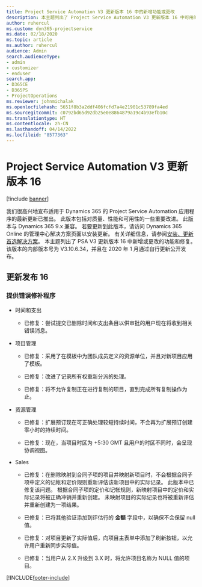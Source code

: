 ```yaml
---
title: Project Service Automation V3 更新版本 16 中的新增功能或更改
description: 本主题列出了 Project Service Automation V3 更新版本 16 中可用的功能和修复。
author: ruhercul
ms.custom: dyn365-projectservice
ms.date: 02/18/2020
ms.topic: article
ms.author: ruhercul
audience: Admin
search.audienceType:
- admin
- customizer
- enduser
search.app:
- D365CE
- D365PS
- ProjectOperations
ms.reviewer: johnmichalak
ms.openlocfilehash: 5651f8b3a2ddf406fcfd7a4e21901c53789fa4ed
ms.sourcegitcommit: c0792bd65d92db25e0e8864879a19c4b93efb10c
ms.translationtype: HT
ms.contentlocale: zh-CN
ms.lasthandoff: 04/14/2022
ms.locfileid: "8577363"
---
```

# <a name="project-service-automation-update-release-16-v3"></a>Project Service Automation V3 更新版本 16

[!include [banner](../includes/psa-now-project-operations.md)]

我们很高兴地宣布适用于 Dynamics 365 的 Project Service Automation 应用程序的最新更新已推出。 此版本包括对质量、性能和可用性的一些重要改进。  此版本与 Dynamics 365 9.x 兼容。 若要更新到此版本，请访问 Dynamics 365 Online 的管理中心解决方案页面以安装更新。 有关详细信息，请参阅[安装、更新首选解决方案](/dynamics365/project-service/upgrade-psa-home-page)。
本主题列出了 PSA V3 更新版本 16 中新增或更改的功能和修复。 该版本的内部版本号为 V3.10.6.34，并且在 2020 年 1 月通过自行更新公开发布。


## <a name="update-release-16"></a>更新发布 16

### <a name="bug-fixes"></a>提供错误修补程序

-   时间和支出

    -   已修复：尝试提交已删除时间和支出条目以供审批的用户现在将收到相关错误消息。

-   项目管理

    -   已修复：采用了在模板中为团队成员定义的资源单位，并且对新项目应用了模板。

    -   已修复：改进了记录所有权重新分派的处理。

    -   已修复：将不允许复制正在进行复制的项目，直到完成所有复制操作为止。

-   资源管理

    -   已修复：扩展预订现在可正确处理较短持续时间，不会再为扩展预订创建零小时的持续时间。

    -   已修复：现在，当项目时区为 +5:30 GMT 且用户的时区不同时，会呈现协调视图。

-   Sales

    -   已修复：在删除映射到合同子项的项目并映射新项目时，不会根据合同子项中定义的记帐和定价规则重新评估该新项目中的实际记录。 此版本中已修复该问题。 根据合同子项的定价和记帐规则，新映射项目中的定价和实际记录将被正确冲销并重新创建。 未映射项目的实际记录也将被重新评估并重新创建为一项结果。

    -   已修复：已将其他验证添加到评估行的 **金额** 字段中，以确保不会保留 null 值。

    -   已修复：对项目更新了实际值后，向项目主表单中添加了刷新按钮，以允许用户重新同步实际值。

    -   已修复：当用户从 2.X 升级到 3.X 时，将允许项目名称为 NULL 值的项目。



[!INCLUDE[footer-include](../includes/footer-banner.md)]
